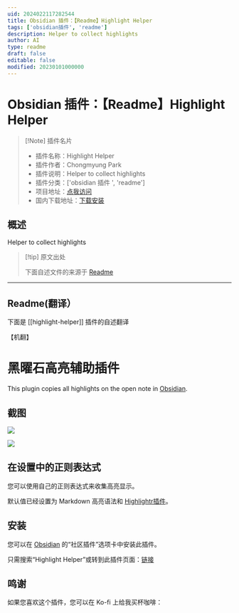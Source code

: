 ```yaml
---
uid: 2024022117282544
title: Obsidian 插件：【Readme】Highlight Helper
tags: ['obsidian插件', 'readme']
description: Helper to collect highlights
author: AI
type: readme
draft: false
editable: false
modified: 20230101000000
---
```


# Obsidian 插件：【Readme】Highlight Helper

> [!Note] 插件名片
> - 插件名称：Highlight Helper
> - 插件作者：Chongmyung Park
> - 插件说明：Helper to collect highlights
> - 插件分类：['obsidian 插件 ', 'readme']
> - 项目地址：[点我访问](https://github.com/byfun/obsidian-highlight-helper)
> - 国内下载地址：[下载安装](https://pkmer.cn/products/plugin/pluginMarket/?highlight-helper)

## 概述

Helper to collect highlights

> [!tip] 原文出处
>
>下面自述文件的来源于 [Readme](https://ghproxy.net/https://raw.githubusercontent.com/byfun/obsidian-highlight-helper/main/README.md)
>

---

## Readme(翻译）

下面是 [[highlight-helper]] 插件的自述翻译

【机翻】

# 黑曜石高亮辅助插件

This plugin copies all highlights on the open note in [Obsidian](https://obsidian.md/).

## 截图

![](https://cdn.pkmer.cn/covers/highlight-helper_2_0.jpeg!pkmer)

![](https://cdn.pkmer.cn/covers/highlight-helper_2_1.gif!pkmer)

## 在设置中的正则表达式

您可以使用自己的正则表达式来收集高亮显示。

默认值已经设置为 Markdown 高亮语法和 [Highlightr插件](https://obsidian.md/plugins?id=highlightr-plugin)。

## 安装

您可以在 [Obsidian](https://obsidian.md/) 的“社区插件”选项卡中安装此插件。

只需搜索“Highlight Helper”或转到此插件页面：[链接](https://obsidian.md/plugins?id=highlight-helper)

## 鸣谢

如果您喜欢这个插件，您可以在 Ko-fi 上给我买杯咖啡：<br>
